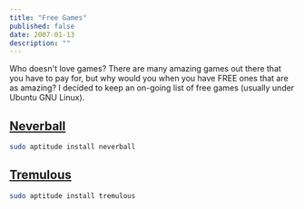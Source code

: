 ```yaml
---
title: "Free Games"
published: false
date: 2007-01-13
description: ""
---
```


Who doesn't love games? There are many amazing games out there that you have to pay for, but why would you when you have FREE ones that are as amazing? I decided to keep an on-going list of free games (usually under Ubuntu GNU Linux).

## [Neverball]

```bash
sudo aptitude install neverball
```

## [Tremulous]

```bash
sudo aptitude install tremulous
```

[neverball]: http://icculus.org/neverball/
[tremulous]: http://tremulous.net/
